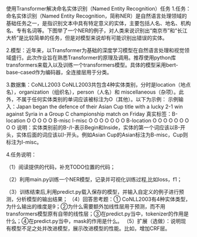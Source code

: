 使用Transformer解决命名实体识别（Named Entity Recognition）任务
1.任务：命名实体识别（Named Entity Recognition，简称NER）是自然语言处理领域的基础任务之一，是指识别文本中具有特定意义的实体，主要包括人名、地名、机构名、专有名词等。下图举了一个NER的例子，对人类来说识别出“南京市”和“长江大桥”是比较简单的任务，但是对模型来说却有可能识别出错误的实体。


2.模型：近年来，以Transformer为基础的深度学习模型在自然语言处理和视觉领域盛行。此次作业旨在熟悉Transformer的原理及调用。推荐使用python库transformers来载入以及训练一个transformers模型。具体的模型采用bert-base-cased作为编码器，全连接层用于分类。

3.数据集：CoNLL2003
CoNLL2003共包含4种实体类别，分时是location（地点名），organization（组织名），person（人名）和 miscellaneous（杂项）。此外，不属于任何实体类别的单词应该被标注为O（其他）。以下为示例：
示例输入：Japan began	the defence of their Asian Cup title with a lucky 2-1 win against Syria in a Group C championship match on Friday
真实标签：B-location O O O O O B-misc I-misc O O O O O O O B-location O O O O O O O O O
说明：实体类别前的B-/I-表示Begin和Inside，实体的第一个词应该以B-开头，实体后面的词应该以I-开头。例如Asian Cup的Asian标注为B-misc，Cup则标注为I-misc。


4.任务说明：

（1）阅读提供的代码，补充TODO位置的代码；

（2）利用main.py训练一个NER模型，记录并可视化训练过程,比如loss，f1；

（3）训练结束后,利用predict.py载入保存的模型，并输入自定义的例子进行预测，分析模型的输出结果；
（4）回答思考题：① CoNLL2003有4种实体类型，为什么输出的维度是9；②为什么需要额外加线性层用于预测，而不用transformers模型原有自带的线性层；③在predict.py当中，tokenizer的作用是什么；④在predict.py当中，mask的作用是什么。
（5）扩展（选做）：说明现有模型不足之处并改进模型，展示改进模型的性能。比如，增加CRF层。
